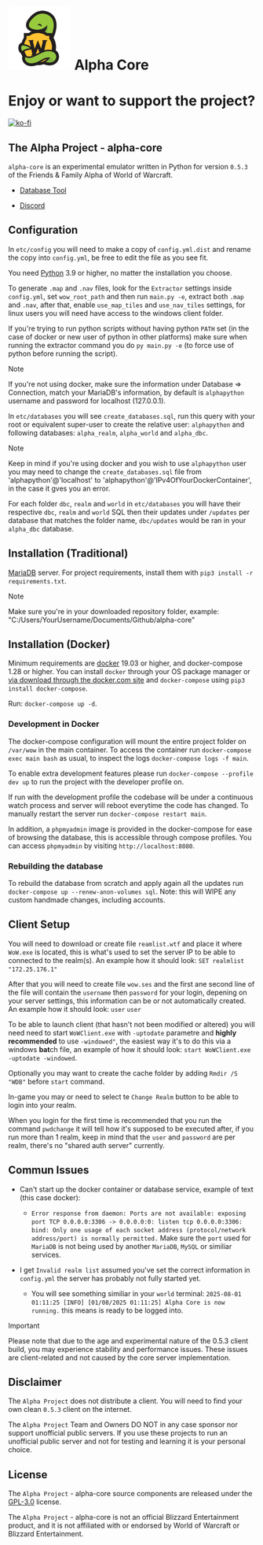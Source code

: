 # ![logo](.github/logo-small.png) Alpha Core


# Enjoy or want to support the project?

[![ko-fi](https://www.ko-fi.com/img/githubbutton_sm.svg)](https://ko-fi.com/R6R21LO82)


## The Alpha Project - alpha-core

`alpha-core` is an experimental emulator written in Python for version `0.5.3` of the Friends & Family Alpha of World of Warcraft.

- [Database Tool](https://db.thealphaproject.eu/)

- [Discord](https://discord.gg/RzBMAKU)


## Configuration

In `etc/config` you will need to make a copy of `config.yml.dist` and rename the copy into `config.yml`, be free to edit the file as you see fit.

You need [Python](https://www.python.org/downloads/) 3.9 or higher, no matter the installation you choose.

To generate `.map` and `.nav` files, look for the `Extractor` settings inside `config.yml`, set `wow_root_path` and then run `main.py -e`, extract both `.map` and `.nav`, after that, enable `use_map_tiles` and `use_nav_tiles` settings, for linux users you will need have access to the windows client folder.

If you're trying to run python scripts without having python `PATH` set (in the case of docker or new user of python in other platforms) make sure when running the extractor command you do `py main.py -e` (to force use of python before running the script).

> [!NOTE]  
> If you're not using docker, make sure the information under Database => Connection, match your MariaDB's information, by default is `alphapython` username and password for localhost (127.0.0.1).

In `etc/databases` you will see `create_databases.sql`, run this query with your root or equivalent super-user to create the relative user: `alphapython` and following databases: `alpha_realm`, `alpha_world` and `alpha_dbc`.

> [!NOTE]  
> Keep in mind if you're using docker and you wish to use `alphapython` user you may need to change the `create_databases.sql` file from 'alphapython'@'localhost' to 'alphapython'@'IPv4OfYourDockerContainer', in the case it gves you an error.

For each folder `dbc`, `realm` and `world` in `etc/databases` you will have their respective `dbc`, `realm` and `world` SQL then their updates under `/updates` per database that matches the folder name, `dbc/updates` would be ran in your `alpha_dbc` database.


## Installation (Traditional)
[MariaDB](https://mariadb.org/download/) server. For project requirements, install them with `pip3 install -r requirements.txt`.

> [!NOTE]  
> Make sure you're in your downloaded repository folder, example:
> "C:/Users/YourUsername/Documents/Github/alpha-core"


## Installation (Docker)

Minimum requirements are [docker](https://www.docker.com/products/docker-desktop/) 19.03 or higher, and docker-compose 1.28 or higher. 
You can install `docker` through your OS package manager or [via download through the docker.com site](https://docs.docker.com/engine/install/) and `docker-compose` using `pip3 install docker-compose`.

Run: `docker-compose up -d`.


### Development in Docker

The docker-compose configuration will mount the entire project folder on `/var/wow` in the main container. To access the container run `docker-compose exec main bash` as usual, to inspect the logs `docker-compose logs -f main`.

To enable extra development features please run `docker-compose --profile dev up` to run the project with the developer profile on.

If run with the development profile the codebase will be under a continuous watch process and server will reboot everytime the code has changed. To manually restart the server run `docker-compose restart main`.

In addition, a `phpmyadmin` image is provided in the docker-compose for ease of browsing the database, this is accessible through compose profiles. 
You can access `phpmyadmin` by visiting `http://localhost:8080`.


### Rebuilding the database

To rebuild the database from scratch and apply again all the updates run  `docker-compose up --renew-anon-volumes sql`. Note: this will WIPE any custom handmade changes, including accounts.

## Client Setup

You will need to download or create file `reamlist.wtf` and place it where `WoW.exe` is located, this is what's used to set the server IP to be able to connected to the realm(s).
An example how it should look: `SET realmlist "172.25.176.1"`

After that you will need to create file `wow.ses` and the first ane second line of the file will contain the `username` then `password` for your login, depening on your server settings, this information can be or not automatically created. 
An example how it should look: 
`user`
`user`

To be able to launch client (that hasn't not been modified or altered) you will need need to start `WoWClient.exe` with `-uptodate` parametre and **highly recommended** to use `-windowed"`, the easiest way it's to do this via a windows **bat**ch file, an example of how it should look:
`start WoWClient.exe -uptodate -windowed`.

Optionally you may want to create the cache folder by adding `Rmdir /S "WDB"` before `start` command.

In-game you may or need to select te `Change Realm` button to be able to login into your realm.

When you login for the first time is recommended that you run the command `pwdchange` it will tell how it's supposed to be executed after, if you run more than 1 realm, keep in mind that the `user` and `password` are per realm, there's no "shared auth server" currently.


## Commun Issues

- Can't start up the docker container or database service, example of text (this case docker):
  - `Error response from daemon: Ports are not available: exposing port TCP 0.0.0.0:3306 -> 0.0.0.0:0: listen tcp 0.0.0.0:3306: bind: Only one usage of each socket address (protocol/network address/port) is normally permitted.`
Make sure the `port` used for `MariaDB` is not being used by another `MariaDB`, `MySQL` or similiar services.

- I get `Invalid realm list` assumed you've set the correct information in `config.yml` the server has probably not fully started yet.
  - You will see something similiar in your `world` terminal: `2025-08-01 01:11:25 [INFO] [01/08/2025 01:11:25] Alpha Core is now running.` this means is ready to be logged into.

> [!IMPORTANT]  
> Please note that due to the age and experimental nature of the 0.5.3 client build, you may experience stability and performance issues. These issues are client-related and not caused by the core server implementation.

## Disclaimer

The `Alpha Project` does not distribute a client. You will need to find your own clean `0.5.3` client on the internet.

The `Alpha Project` Team and Owners DO NOT in any case sponsor nor support unofficial public servers. If you use these projects to run an unofficial public server and not for testing and learning it is your personal choice.


## License

The `Alpha Project` - alpha-core source components are released under the [GPL-3.0](https://www.gnu.org/licenses/gpl-3.0.en.html) license.

The `Alpha Project` - alpha-core is not an official Blizzard Entertainment product, and it is not affiliated with or endorsed by World of Warcraft or Blizzard Entertainment.
